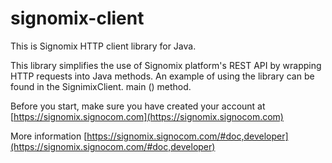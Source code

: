 # signomix-client

This is Signomix HTTP client library for Java.

This library simplifies the use of Signomix platform's REST API by wrapping HTTP requests into Java methods. 
An example of using the library can be found in the SignimixClient. main () method.

Before you start, make sure you have created your account at  [https://signomix.signocom.com](https://signomix.signocom.com)

More information [https://signomix.signocom.com/#doc,developer](https://signomix.signocom.com/#doc,developer)


